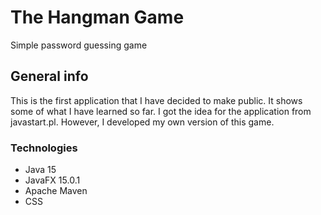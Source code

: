 # The Hangman Game
Simple password guessing game
## General info
This is the first application that I have decided to make public. It shows some of what I have learned so far. I got the idea for the application from javastart.pl. However, I developed my own version of this game.
### Technologies
* Java 15
* JavaFX 15.0.1
* Apache Maven
* CSS
